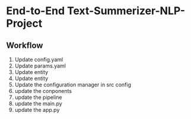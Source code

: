 # End-to-End Text-Summerizer-NLP-Project

## Workflow

1. Update config.yaml
2. Update params.yaml
3. Update entity
4. Update entity
5. Update the configuration manager in src config
6. update the conponents
7. update the pipeline
8. update the main.py
9. update the app.py